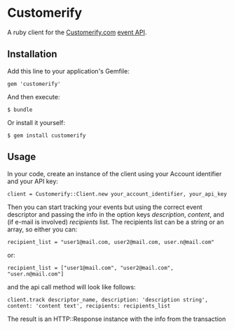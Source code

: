# Customerify

A ruby client for the [Customerify.com](http://customerify.com) [event API](https://customerify.com/api/docs/index.html).

## Installation

Add this line to your application's Gemfile:

    gem 'customerify'

And then execute:

    $ bundle

Or install it yourself:

    $ gem install customerify

## Usage

In your code, create an instance of the client using your Account identifier and your API key:

    client = Customerify::Client.new your_account_identifier, your_api_key
    
Then you can start tracking your events but using the correct event descriptor and passing the info in the option keys _description_, _content_, and (if e-mail is involved) _recipients_ list.
The recipients list can be a string or an array, so either you can:

    recipient_list = "user1@mail.com, user2@mail.com, user.n@mail.com"
    
or:

    recipient_list = ["user1@mail.com", "user2@mail.com", "user.n@mail.com"]

and the api call method will look like follows:

    client.track descriptor_name, description: 'description string', content: 'content text', recipients: recipients_list

The result is an HTTP::Response instance with the info from the transaction

